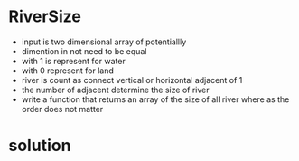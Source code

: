# RiverSize
- input is two dimensional array of potentiallly 
- dimention in not need to be equal 
- with 1 is represent for water
- with 0 represent for land
- river is count as connect vertical or horizontal adjacent of 1
- the number of adjacent determine the size of river
- write a function that returns an array of the size of  all river where as the order does not matter
# solution

